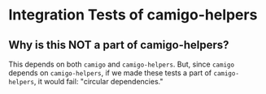 # Integration Tests of camigo-helpers

## Why is this NOT a part of camigo-helpers?

This depends on both `camigo` and `camigo-helpers`. But, since `camigo` depends on `camigo-helpers`,
if we made these tests a part of `camigo-helpers`, it would fail: "circular dependencies."
